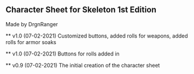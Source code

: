 ## Character Sheet for Skeleton 1st Edition 
Made by DrgnRanger

** v1.0 (07-02-2021)
Customized buttons, added rolls for weapons, added rolls for armor soaks

** v1.0 (07-02-2021)
Buttons for rolls added in

** v0.9 (07-02-2021)
The initial creation of the character sheet
